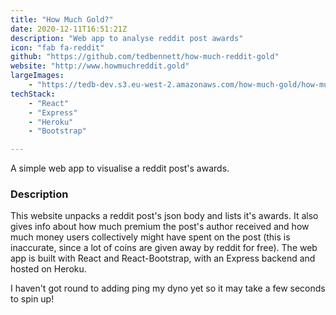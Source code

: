 ```yaml
---
title: "How Much Gold?"
date: 2020-12-11T16:51:21Z
description: "Web app to analyse reddit post awards"
icon: "fab fa-reddit"
github: "https://github.com/tedbennett/how-much-reddit-gold"
website: "http://www.howmuchreddit.gold"
largeImages:
    - "https://tedb-dev.s3.eu-west-2.amazonaws.com/how-much-gold/how-much-reddit-gold.png"
techStack: 
    - "React"
    - "Express"
    - "Heroku"
    - "Bootstrap"

---
```


A simple web app to visualise a reddit post's awards.

### Description

This website unpacks a reddit post's json body and lists it's awards. It also gives info about how much premium the post's author received and how much money users collectively might have spent on the post (this is inaccurate, since a lot of coins are given away by reddit for free). The web app is built with React and React-Bootstrap, with an Express backend and hosted on Heroku.

I haven't got round to adding ping my dyno yet so it may take a few seconds to spin up!
